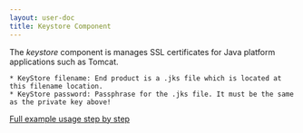 ```yaml
---
layout: user-doc
title: Keystore Component
---
```


The _keystore_ component is manages SSL certificates for Java platform applications such as Tomcat.




    * KeyStore filename: End product is a .jks file which is located at this filename location.
    * KeyStore password: Passphrase for the .jks file. It must be the same as the private key above!
    
[Full example usage step by step](./ssl-certificate-component.html)